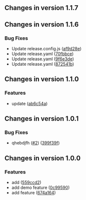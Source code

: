 ## Changes in version 1.1.7

## Changes in version 1.1.6

### Bug Fixes

* Update release.config.js ([af9d28e](https://github.com/Nikith13/actions/commit/af9d28e017bf224aff01dca0ea582f14aaeb6996))
* Update release.yaml ([70fbbce](https://github.com/Nikith13/actions/commit/70fbbce29ec815e9be7ad662a5e0cafb7588475a))
* Update release.yaml ([9f6e3de](https://github.com/Nikith13/actions/commit/9f6e3de75ec561f8aa26632899b735a07cc1d5fa))
* Update release.yaml ([872541b](https://github.com/Nikith13/actions/commit/872541bbfa5eb3ac44e37d9f78204a1861516542))

## Changes in version 1.1.0

### Features

* update ([ab6c54a](https://github.com/Nikith13/actions/commit/ab6c54a90edb8a2dc23e3d3dfcbf7a6fda8b96d8))

## Changes in version 1.0.1

### Bug Fixes

* qhebdjfh ([#2](https://github.com/Nikith13/actions/issues/2)) ([399f39f](https://github.com/Nikith13/actions/commit/399f39f1c8bb7d7ba5b34591cf7ff96c1bae1482))

## Changes in version 1.0.0

### Features

* add ([559ccd2](https://github.com/Nikith13/actions/commit/559ccd214a75d19054534aeacc5aa4a3e4265e83))
* add demo feature ([0c99590](https://github.com/Nikith13/actions/commit/0c99590da9d1ffafff6972a29bed41893831ae65))
* add feature ([674a164](https://github.com/Nikith13/actions/commit/674a164122eeeaa16c2bb000157f4b82e0002628))
